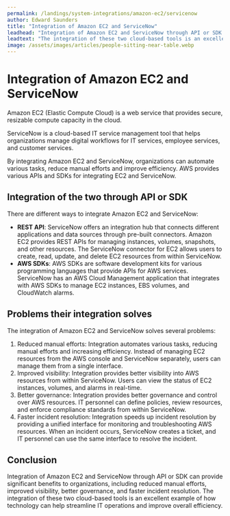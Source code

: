 ```yaml
---
permalink: /landings/system-integrations/amazon-ec2/servicenow
author: Edward Saunders
title: "Integration of Amazon EC2 and ServiceNow"
leadhead: "Integration of Amazon EC2 and ServiceNow through API or SDK can provide significant benefits to organizations, including reduced manual efforts, improved visibility, better governance, and faster incident resolution"
leadtext: "The integration of these two cloud-based tools is an excellent example of how technology can help streamline IT operations and improve overall efficiency."
image: /assets/images/articles/people-sitting-near-table.webp
---
```

<div class="arttext">	<h1>Integration of Amazon EC2 and ServiceNow</h1>
	<p>Amazon EC2 (Elastic Compute Cloud) is a web service that provides secure, resizable compute capacity in the cloud. </p>
	<p>ServiceNow is a cloud-based IT service management tool that helps organizations manage digital workflows for IT services, employee services, and customer services.</p>
	<p>By integrating Amazon EC2 and ServiceNow, organizations can automate various tasks, reduce manual efforts and improve efficiency. AWS provides various APIs and SDKs for integrating EC2 and ServiceNow.</p>
	<h2>Integration of the two through API or SDK</h2>
	<p>There are different ways to integrate Amazon EC2 and ServiceNow:</p>
	<ul>
		<li><strong>REST API</strong>: ServiceNow offers an integration hub that connects different applications and data sources through pre-built connectors. Amazon EC2 provides REST APIs for managing instances, volumes, snapshots, and other resources. The ServiceNow connector for EC2 allows users to create, read, update, and delete EC2 resources from within ServiceNow.</li>
		<li><strong>AWS SDKs</strong>: AWS SDKs are software development kits for various programming languages that provide APIs for AWS services. ServiceNow has an AWS Cloud Management application that integrates with AWS SDKs to manage EC2 instances, EBS volumes, and CloudWatch alarms.</li>
	</ul>
	<h2>Problems their integration solves</h2>
	<p>The integration of Amazon EC2 and ServiceNow solves several problems:</p>
	<ol>
		<li>Reduced manual efforts: Integration automates various tasks, reducing manual efforts and increasing efficiency. Instead of managing EC2 resources from the AWS console and ServiceNow separately, users can manage them from a single interface.</li>
		<li>Improved visibility: Integration provides better visibility into AWS resources from within ServiceNow. Users can view the status of EC2 instances, volumes, and alarms in real-time.</li>
		<li>Better governance: Integration provides better governance and control over AWS resources. IT personnel can define policies, review resources, and enforce compliance standards from within ServiceNow.</li>
		<li>Faster incident resolution: Integration speeds up incident resolution by providing a unified interface for monitoring and troubleshooting AWS resources. When an incident occurs, ServiceNow creates a ticket, and IT personnel can use the same interface to resolve the incident.</li>
	</ol>
	<h2>Conclusion</h2>
	<p>Integration of Amazon EC2 and ServiceNow through API or SDK can provide significant benefits to organizations, including reduced manual efforts, improved visibility, better governance, and faster incident resolution. The integration of these two cloud-based tools is an excellent example of how technology can help streamline IT operations and improve overall efficiency.</p>
</div>